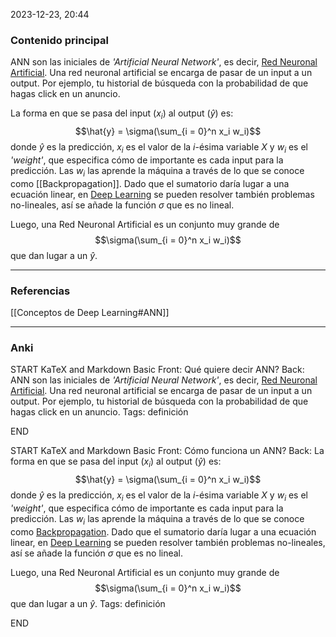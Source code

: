 2023-12-23, 20:44
### Contenido principal

ANN son las iniciales de _'Artificial Neural Network'_, es decir, [Red Neuronal Artificial](https://es.wikipedia.org/wiki/Red_neuronal_artificial). Una red neuronal artificial se encarga de pasar de un input a un output. Por ejemplo, tu historial de búsqueda con la probabilidad de que hagas click en un anuncio.

La forma en que se pasa del input ($x_i$) al output ($\hat y$) es: 
$$\hat{y} = \sigma(\sum_{i = 0}^n x_i w_i)$$
donde $\hat y$ es la predicción, $x_i$ es el valor de la $i$-ésima variable $X$ y $w_i$ es el _'weight'_, que especifica cómo de importante es cada input para la predicción. Las $w_i$ las aprende la máquina a través de lo que se conoce como [[Backpropagation]]. Dado que el sumatorio daría lugar a una ecuación linear, en [Deep Learning](https://es.wikipedia.org/wiki/Aprendizaje_profundo) se pueden resolver también problemas no-lineales, así se añade la función $\sigma$ que es no lineal.

Luego, una Red Neuronal Artificial es un conjunto muy grande de
$$\sigma(\sum_{i = 0}^n x_i w_i)$$
que dan lugar a un $\hat y$.

--- 
### Referencias

[[Conceptos de Deep Learning#ANN]]

---
### Anki

START
KaTeX and Markdown Basic
Front: Qué quiere decir ANN?
Back: ANN son las iniciales de _'Artificial Neural Network'_, es decir, [Red Neuronal Artificial](https://es.wikipedia.org/wiki/Red_neuronal_artificial). Una red neuronal artificial se encarga de pasar de un input a un output. Por ejemplo, tu historial de búsqueda con la probabilidad de que hagas click en un anuncio.
Tags: definición
<!--ID: 1703419705077-->
END

START
KaTeX and Markdown Basic
Front: Cómo funciona un ANN?
Back: La forma en que se pasa del input ($x_i$) al output ($\hat y$) es: 
$$\hat{y} = \sigma(\sum_{i = 0}^n x_i w_i)$$
donde $\hat y$ es la predicción, $x_i$ es el valor de la $i$-ésima variable $X$ y $w_i$ es el _'weight'_, que especifica cómo de importante es cada input para la predicción. Las $w_i$ las aprende la máquina a través de lo que se conoce como [Backpropagation](https://es.wikipedia.org/wiki/Propagaci%C3%B3n_hacia_atr%C3%A1s). Dado que el sumatorio daría lugar a una ecuación linear, en [Deep Learning](https://es.wikipedia.org/wiki/Aprendizaje_profundo) se pueden resolver también problemas no-lineales, así se añade la función $\sigma$ que es no lineal.

Luego, una Red Neuronal Artificial es un conjunto muy grande de
$$\sigma(\sum_{i = 0}^n x_i w_i)$$
que dan lugar a un $\hat y$.
Tags: definición
<!--ID: 1703419651642-->
END


